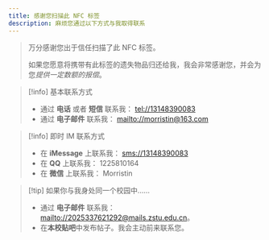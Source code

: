 ```yaml
---
title: 感谢您扫描此 NFC 标签
description: 麻烦您通过以下方式与我取得联系
---
```


> 万分感谢您出于信任扫描了此 NFC 标签。
>
> 如果您愿意将携带有此标签的遗失物品归还给我，我会非常感谢您，并会为您*提供一定数额的报偿*。

> [!info] 基本联系方式
>
> - 通过 **电话** 或者 **短信** 联系我： <tel://13148390083>
> - 通过 **电子邮件** 联系我： <mailto://morristin@163.com>

> [!info] 即时 IM 联系方式
>
> - 在 **iMessage** 上联系我： <sms://13148390083>
> - 在 **QQ** 上联系我： 1225810164
> - 在 **微信** 上联系我： Morristin

> [!tip] 如果你与我身处同一个校园中……
>
> - 通过 **电子邮件** 联系我： <mailto://2025337621292@mails.zstu.edu.cn>。
> - 在**本校贴吧**中发布帖子。我会主动前来联系您。
